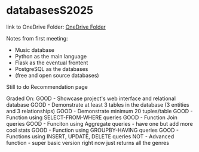 # databasesS2025

link to OneDrive Folder:
[OneDrive Folder](https://fsu-my.sharepoint.com/:f:/r/personal/btc22b_fsu_edu/Documents/Databases?csf=1&web=1&e=kdLTeG)

Notes from first meeting:
- Music database
- Python as the main language
- Flask as the eventual frontent
- PostgreSQL as the databases
- (free and open source databases)


Still to do
Recommendation page


Graded On:
GOOD - Showcase project's web interface and relational database
GOOD - Demonstrate at least 3 tables in the database (3 entities and 3 relationships)
GOOD - Demonstrate minimum 20 tuples/table
GOOD - Function using SELECT-FROM-WHERE queries
GOOD - Function Join queries
GOOD  - Funciton using Aggregate queries - have one but add more cool stats
GOOD  - Function using GROUPBY-HAVING queries
GOOD - Functions using INSERT, UPDATE, DELETE queries
NOT  - Advanced function - super basic version right now just returns all the genres
